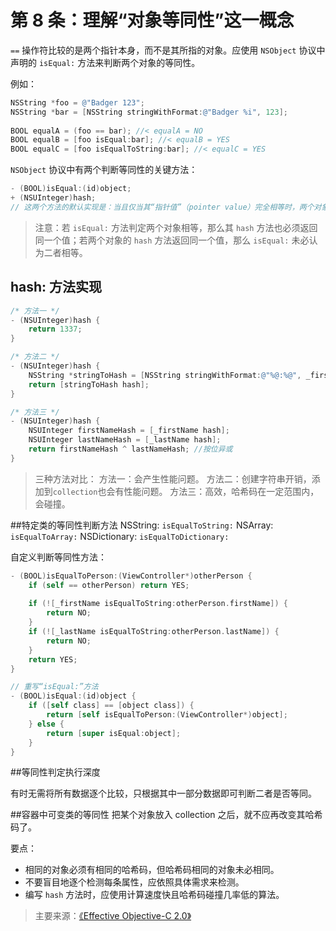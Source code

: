 # 第 8 条：理解“对象等同性”这一概念

`==` 操作符比较的是两个指针本身，而不是其所指的对象。应使用 `NSObject` 协议中声明的 `isEqual:` 方法来判断两个对象的等同性。

例如：

``` Objective-C
NSString *foo = @"Badger 123";
NSString *bar = [NSString stringWithFormat:@"Badger %i", 123];
    
BOOL equalA = (foo == bar); //< equalA = NO
BOOL equalB = [foo isEqual:bar]; //< equalB = YES
BOOL equalC = [foo isEqualToString:bar]; //< equalC = YES
```
`NSObject` 协议中有两个判断等同性的关键方法：

``` Objective-C
- (BOOL)isEqual:(id)object;
+ (NSUInteger)hash;
// 这两个方法的默认实现是：当且仅当其“指针值”（pointer value）完全相等时，两个对象才相等。
```

>注意：若 `isEqual:` 方法判定两个对象相等，那么其 `hash` 方法也必须返回同一个值；若两个对象的 `hash` 方法返回同一个值，那么 `isEqual:` 未必认为二者相等。

## hash: 方法实现

``` Objective-C
/* 方法一 */
- (NSUInteger)hash {
    return 1337;
}
```

``` Objective-C
/* 方法二 */
- (NSUInteger)hash {
    NSString *stringToHash = [NSString stringWithFormat:@"%@:%@", _firstName, _lastName];
    return [stringToHash hash];
}
```

``` Objective-C
/* 方法三 */
- (NSUInteger)hash {
    NSUInteger firstNameHash = [_firstName hash];
    NSUInteger lastNameHash = [_lastName hash];
    return firstNameHash ^ lastNameHash; //按位异或
}
```

>三种方法对比：
>方法一：会产生性能问题。
>方法二：创建字符串开销，添加到`collection`也会有性能问题。
>方法三：高效，哈希码在一定范围内，会碰撞。

##特定类的等同性判断方法
NSString: `isEqualToString:`
NSArray: `isEqualToArray:`
NSDictionary: `isEqualToDictionary:`

自定义判断等同性方法：

``` Objective-C
- (BOOL)isEqualToPerson:(ViewController*)otherPerson {
    if (self == otherPerson) return YES;
    
    if (![_firstName isEqualToString:otherPerson.firstName]) {
        return NO;
    }
    if (![_lastName isEqualToString:otherPerson.lastName]) {
        return NO;
    }
    return YES;
}

// 重写“isEqual:”方法
- (BOOL)isEqual:(id)object {
    if ([self class] == [object class]) {
        return [self isEqualToPerson:(ViewController*)object];
    } else {
        return [super isEqual:object];
    }
}
```
##等同性判定执行深度

有时无需将所有数据逐个比较，只根据其中一部分数据即可判断二者是否等同。

##容器中可变类的等同性
把某个对象放入 collection 之后，就不应再改变其哈希码了。

要点：
- 相同的对象必须有相同的哈希码，但哈希码相同的对象未必相同。
- 不要盲目地逐个检测每条属性，应依照具体需求来检测。
- 编写 `hash` 方法时，应使用计算速度快且哈希码碰撞几率低的算法。

>主要来源：[《Effective Objective-C 2.0》](http://book.douban.com/subject/25829244/)